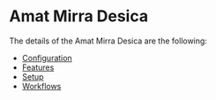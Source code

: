 # Amat Mirra Desica

The details of the Amat Mirra Desica are the following:
* [Configuration](/cmf.custom.help/techspec>connectiot>iotequipmenttypes>amatmirradesica>amatmirradesica-configuration)
* [Features](/cmf.custom.help/techspec>connectiot>iotequipmenttypes>amatmirradesica>amatmirradesica-features)
* [Setup](/cmf.custom.help/techspec>connectiot>iotequipmenttypes>amatmirradesica>amatmirradesica-setup)
* [Workflows](/cmf.custom.help/techspec>connectiot>iotequipmenttypes>amatmirradesica>amatmirradesica-workflows)


